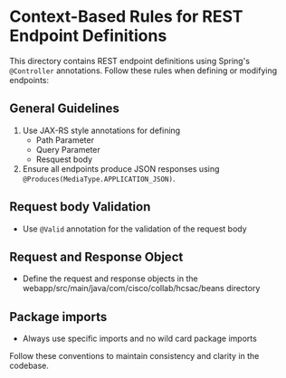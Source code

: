 # Context-Based Rules for REST Endpoint Definitions

This directory contains REST endpoint definitions using Spring's `@Controller` annotations. Follow these rules when defining or modifying endpoints:

## General Guidelines
1. Use JAX-RS style annotations for defining
    - Path Parameter
    - Query Parameter
    - Resquest body
2. Ensure all endpoints produce JSON responses using `@Produces(MediaType.APPLICATION_JSON)`.

## Request body Validation
- Use `@Valid` annotation for the validation of the request body

## Request and Response Object
- Define the request and response objects in the  webapp/src/main/java/com/cisco/collab/hcsac/beans directory

## Package imports
- Always use specific imports and no wild card package imports

Follow these conventions to maintain consistency and clarity in the codebase.